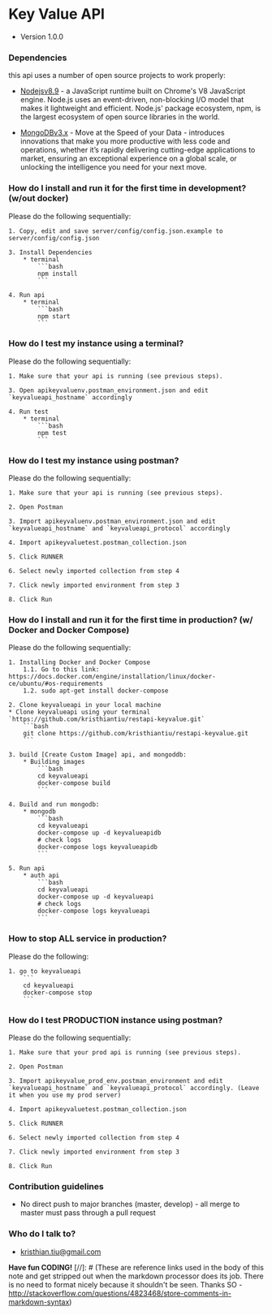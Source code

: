# Key Value API
* Version 1.0.0

### Dependencies ###
this api uses a number of open source projects to work properly:

* [Nodejsv8.9] - a JavaScript runtime built on Chrome's V8 JavaScript engine. Node.js uses an event-driven, non-blocking I/O model that makes it lightweight and efficient. Node.js' package ecosystem, npm, is the largest ecosystem of open source libraries in the world.

* [MongoDBv3.x] - Move at the Speed of your Data - introduces innovations that make you more productive with less code and operations, whether it’s rapidly delivering cutting-edge applications to market, ensuring an exceptional experience on a global scale, or unlocking the intelligence you need for your next move.


### How do I install and run it for the first time in development? (w/out docker) ###
Please do the following sequentially:

    1. Copy, edit and save server/config/config.json.example to server/config/config.json

    3. Install Dependencies
        * terminal
            ```bash
            npm install
            ```

    4. Run api
        * terminal
            ```bash
            npm start
            ```

### How do I test my instance using a terminal? ###
Please do the following sequentially:

    1. Make sure that your api is running (see previous steps).

    3. Open apikeyvaluenv.postman_environment.json and edit `keyvalueapi_hostname` accordingly 

    4. Run test
        * terminal
            ```bash
            npm test
            ```

### How do I test my instance using postman? ###
Please do the following sequentially:

    1. Make sure that your api is running (see previous steps).

    2. Open Postman

    3. Import apikeyvaluenv.postman_environment.json and edit `keyvalueapi_hostname` and `keyvalueapi_protocol` accordingly 

    4. Import apikeyvaluetest.postman_collection.json

    5. Click RUNNER

    6. Select newly imported collection from step 4

    7. Click newly imported environment from step 3

    8. Click Run


### How do I install and run it for the first time in production? (w/ Docker and Docker Compose) ###
Please do the following sequentially:

    1. Installing Docker and Docker Compose
        1.1. Go to this link: https://docs.docker.com/engine/installation/linux/docker-ce/ubuntu/#os-requirements
        1.2. sudo apt-get install docker-compose
        
    2. Clone keyvalueapi in your local machine
    * Clone keyvalueapi using your terminal `https://github.com/kristhiantiu/restapi-keyvalue.git`
        ```bash
        git clone https://github.com/kristhiantiu/restapi-keyvalue.git
        ```

    3. build [Create Custom Image] api, and mongoddb:
        * Building images
            ```bash
            cd keyvalueapi
            docker-compose build
            ```

    4. Build and run mongodb:
        * mongodb
            ```bash
            cd keyvalueapi
            docker-compose up -d keyvalueapidb
            # check logs
            docker-compose logs keyvalueapidb
            ```

    5. Run api
        * auth api
            ```bash
            cd keyvalueapi
            docker-compose up -d keyvalueapi
            # check logs
            docker-compose logs keyvalueapi
            ```

### How to stop ALL service in production? ###
Please do the following:

    1. go to keyvalueapi
        ```
        cd keyvalueapi
        docker-compose stop 
        ```

### How do I test PRODUCTION instance using postman? ###
Please do the following sequentially:

    1. Make sure that your prod api is running (see previous steps).

    2. Open Postman

    3. Import apikeyvalue_prod_env.postman_environment and edit `keyvalueapi_hostname` and `keyvalueapi_protocol` accordingly. (Leave it when you use my prod server)

    4. Import apikeyvaluetest.postman_collection.json

    5. Click RUNNER

    6. Select newly imported collection from step 4

    7. Click newly imported environment from step 3

    8. Click Run


### Contribution guidelines ###

* No direct push to major branches (master, develop) - all merge to master must pass through a pull request

### Who do I talk to? ###

* kristhian.tiu@gmail.com


**Have fun CODING!**
[//]: # (These are reference links used in the body of this note and get stripped out when the markdown processor does its job. There is no need to format nicely because it shouldn't be seen. Thanks SO - http://stackoverflow.com/questions/4823468/store-comments-in-markdown-syntax)

   [Nodejsv8.9]: https://nodejs.org/ja/blog/release/v8.9.0/
   [Expressjs]: <https://expressjs.com/>
   [MongoDBv3.x]: https://www.mongodb.com/mongodb-3.6/